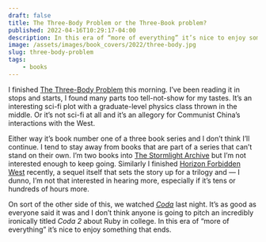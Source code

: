 ```yaml
---
draft: false
title: The Three-Body Problem or the Three-Book problem?
published: 2022-04-16T10:29:17-04:00
description: In this era of “more of everything” it’s nice to enjoy something that ends.
image: /assets/images/book_covers/2022/three-body.jpg 
slug: three-body-problem
tags:
	- books
---
```


I finished [The Three-Body Problem](https://www.indiebound.org/book/9780765382030) this morning. I’ve been reading it in stops and starts, I found many parts too tell-not-show for my tastes. It’s an interesting sci-fi plot with a graduate-level physics class thrown in the middle. Or it’s not sci-fi at all and it’s an allegory for Communist China’s interactions with the West. 

Either way it’s book number one of a three book series and I don’t think I’ll continue. I tend to stay away from books that are part of a series that can’t stand on their own. I’m two books into [The Stormlight Archive](https://www.goodreads.com/series/49075-the-stormlight-archive) but I’m not interested enough to keep going. Similarly I finished [Horizon Forbidden West](https://www.playstation.com/en-us/games/horizon-forbidden-west/) recently, a sequel itself that sets the story up for a trilogy and — I dunno, I’m not that interested in hearing more, especially if it’s tens or hundreds of hours more.

On sort of the other side of this, we watched _[Coda](https://tv.apple.com/us/movie/coda/umc.cmc.3eh9r5iz32ggdm4ccvw5igiir)_ last night. It’s as good as everyone said it was and I don’t think anyone is going to pitch an incredibly ironically titled _Coda 2_ about Ruby in college. In this era of “more of everything” it’s nice to enjoy something that ends.
